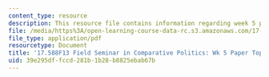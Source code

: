 ```yaml
---
content_type: resource
description: This resource file contains information regarding week 5 paper topics.
file: /media/https%3A/open-learning-course-data-rc.s3.amazonaws.com/17-588-field-seminar-in-comparative-politics-fall-2013/39e295dffccd281b1b28b8825ebab67b_MIT17_588F13_Week5Paper.pdf
file_type: application/pdf
resourcetype: Document
title: '17.588F13 Field Seminar in Comparative Politics: Wk 5 Paper Topics'
uid: 39e295df-fccd-281b-1b28-b8825ebab67b
---
```

